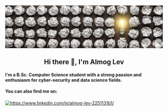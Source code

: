 ![](innovation.jpg)

<html>
<h2 align="center">Hi there 👋, I'm Almog Lev</h2>
<h4 align="left">I'm a B.Sc. Computer Science student with a strong passion and enthusiasm for cyber-security and data science fields.</h4>
<h4 align="left">You can also find me on:</h4>
<a href="https://www.linkedin.com/in/almog-lev-2251131b1/" target="blank"><img align="center" src="https://cdn.jsdelivr.net/npm/simple-icons@3.0.1/icons/linkedin.svg" alt="https://www.linkedin.com/in/almog-lev-2251131b1/" height="30" width="40" /></a>
</html>

